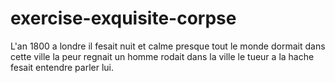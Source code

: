 # exercise-exquisite-corpse
L'an 1800 a londre il fesait nuit et calme presque tout le monde dormait dans cette ville la peur regnait un homme rodait dans la ville le tueur a la hache fesait entendre parler lui.      